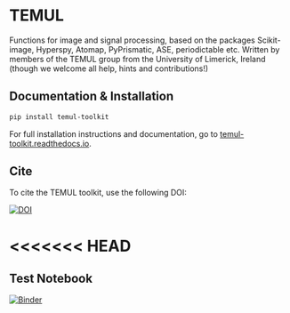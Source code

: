 # TEMUL
Functions for image and signal processing, based on the packages Scikit-image, Hyperspy, Atomap, PyPrismatic, ASE, periodictable etc. Written by members of the TEMUL group from the University of Limerick, Ireland (though we welcome all help, hints and contributions!)

## Documentation & Installation

```bash
pip install temul-toolkit
```

For full installation instructions and documentation, go to [temul-toolkit.readthedocs.io](https://temul-toolkit.readthedocs.io/en/latest/).

## Cite

To cite the TEMUL toolkit, use the following DOI:

[![DOI](https://www.zenodo.org/badge/203785298.svg)](https://www.zenodo.org/badge/latestdoi/203785298)


<<<<<<< HEAD
=======
## Test Notebook

[![Binder](https://mybinder.org/badge_logo.svg)](https://mybinder.org/v2/gh/PinkShnack/TEMUL/kalani_PTO_paper_walkthrough)

<!--
>>>>>>> d1c7383a812f92f68a36f9e2a5be7c197622d391
## Interactive Notebooks in the Browser

Jupyter Notebooks and MyBinder allow us to analyse data in the browser without needing any downloads using the below "launch binder" button.

[![Binder](https://mybinder.org/badge_logo.svg)](https://mybinder.org/v2/gh/PinkShnack/TEMUL/master)

If the button does not work, try [this link instead](https://mybinder.org/v2/gh/PinkShnack/TEMUL/master). You also share this link with others for quick access.

- To run through some code documentation tutorials, go to the "code_tutorials" folder after clicking the above button.

- To analyse data published in the listed scientific papers, go to the "publication_examples" folder after clicking the above button.


| Publication Details   | Folder Location in TEMUL  |
| :------------------   | :-----------------------  |
| M. Hadjimichael *et al*, [Metal-ferroelectric supercrystals with periodically curved metallic layers](https://www.nature.com/articles/s41563-020-00864-6), Nature Materials 2021        | publication_examples/PTO_supercrystal_hadjimichael              |
| K. Moore *et al* [Highly charged 180 degree head-to-head domain walls in lead titanate](https://www.nature.com/articles/s42005-020-00488-x), Nature Communications Physics 2020          | publication_examples/PTO_Junction_moore                         |
